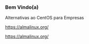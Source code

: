 ### Bem Vindo(a)

Alternativas ao CentOS para Empresas

https://almalinux.org/

https://almalinux.org/
